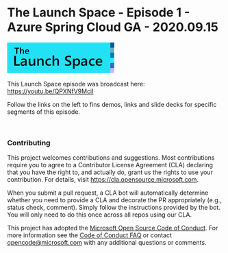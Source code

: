 
# The Launch Space - Episode 1 - Azure Spring Cloud GA - 2020.09.15

<img src="../media/LaunchSpace_Logo-Large_github.png" ant="launchspace logo" title="The Launch Space" width="250">

This Launch Space episode was broadcast here: https://youtu.be/QPXNfV9MciI

Follow the links on the left to fins demos, links and slide decks for specific segments of this episode.

<br/>

### Contributing

This project welcomes contributions and suggestions.  Most contributions require you to agree to a
Contributor License Agreement (CLA) declaring that you have the right to, and actually do, grant us
the rights to use your contribution. For details, visit https://cla.opensource.microsoft.com.

When you submit a pull request, a CLA bot will automatically determine whether you need to provide
a CLA and decorate the PR appropriately (e.g., status check, comment). Simply follow the instructions
provided by the bot. You will only need to do this once across all repos using our CLA.

This project has adopted the [Microsoft Open Source Code of Conduct](https://opensource.microsoft.com/codeofconduct/).
For more information see the [Code of Conduct FAQ](https://opensource.microsoft.com/codeofconduct/faq/) or
contact [opencode@microsoft.com](mailto:opencode@microsoft.com) with any additional questions or comments.
